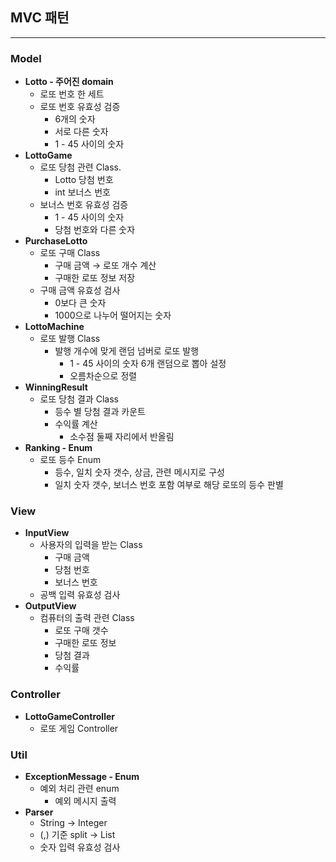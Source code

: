 ## MVC 패턴

---

### Model

- **Lotto - 주어진 domain**
    - 로또 번호 한 세트
    - 로또 번호 유효성 검증
        - 6개의 숫자
        - 서로 다른 숫자
        - 1 - 45 사이의 숫자
- **LottoGame**
    - 로또 당첨 관련 Class.
        - Lotto 당첨 번호
        - int 보너스 번호
    - 보너스 번호 유효성 검증
        - 1 - 45 사이의 숫자
        - 당첨 번호와 다른 숫자
- **PurchaseLotto**
    - 로또 구매 Class
        - 구매 금액 → 로또 개수 계산
        - 구매한 로또 정보 저장
    - 구매 금액 유효성 검사
        - 0보다 큰 숫자
        - 1000으로 나누어 떨어지는 숫자
- **LottoMachine**
    - 로또 발행 Class
        - 발행 개수에 맞게 랜덤 넘버로 로또 발행
            - 1 - 45 사이의 숫자 6개 랜덤으로 뽑아 설정
            - 오름차순으로 정렬
- **WinningResult**
    - 로또 당첨 결과 Class
        - 등수 별 당첨 결과 카운트
        - 수익률 계산
            - 소수점 둘째 자리에서 반올림
- **Ranking - Enum**
    - 로또 등수 Enum
        - 등수, 일치 숫자 갯수, 상금, 관련 메시지로 구성
        - 일치 숫자 갯수, 보너스 번호 포함 여부로 해당 로또의 등수 판별


### View

- **InputView**
    - 사용자의 입력을 받는 Class
        - 구매 금액
        - 당첨 번호
        - 보너스 번호
    - 공백 입력 유효성 검사
- **OutputView**
    - 컴퓨터의 출력 관련 Class
        - 로또 구매 갯수
        - 구매한 로또 정보
        - 당첨 결과
        - 수익률

### Controller

- **LottoGameController**
    - 로또 게임 Controller

### Util

- **ExceptionMessage - Enum**
    - 예외 처리 관련 enum
        - 예외 메시지 출력
- **Parser**
    - String → Integer
    - (,) 기준 split → List<Integer>
    - 숫자 입력 유효성 검사